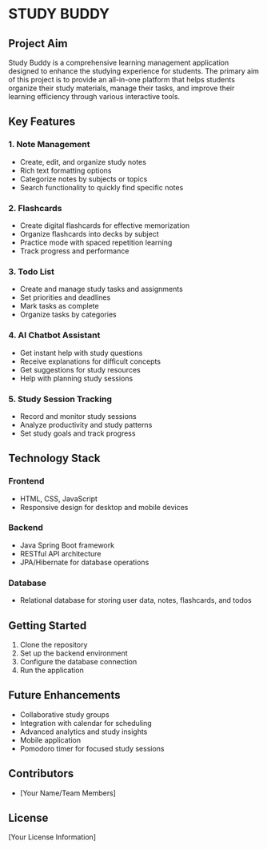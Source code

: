 # STUDY BUDDY

## Project Aim
Study Buddy is a comprehensive learning management application designed to enhance the studying experience for students. The primary aim of this project is to provide an all-in-one platform that helps students organize their study materials, manage their tasks, and improve their learning efficiency through various interactive tools.

## Key Features

### 1. Note Management
- Create, edit, and organize study notes
- Rich text formatting options
- Categorize notes by subjects or topics
- Search functionality to quickly find specific notes

### 2. Flashcards
- Create digital flashcards for effective memorization
- Organize flashcards into decks by subject
- Practice mode with spaced repetition learning
- Track progress and performance

### 3. Todo List
- Create and manage study tasks and assignments
- Set priorities and deadlines
- Mark tasks as complete
- Organize tasks by categories

### 4. AI Chatbot Assistant
- Get instant help with study questions
- Receive explanations for difficult concepts
- Get suggestions for study resources
- Help with planning study sessions

### 5. Study Session Tracking
- Record and monitor study sessions
- Analyze productivity and study patterns
- Set study goals and track progress

## Technology Stack

### Frontend
- HTML, CSS, JavaScript
- Responsive design for desktop and mobile devices

### Backend
- Java Spring Boot framework
- RESTful API architecture
- JPA/Hibernate for database operations

### Database
- Relational database for storing user data, notes, flashcards, and todos

## Getting Started
1. Clone the repository
2. Set up the backend environment
3. Configure the database connection
4. Run the application

## Future Enhancements
- Collaborative study groups
- Integration with calendar for scheduling
- Advanced analytics and study insights
- Mobile application
- Pomodoro timer for focused study sessions

## Contributors
- [Your Name/Team Members]

## License
[Your License Information]